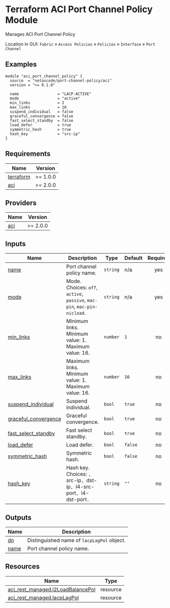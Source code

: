<!-- BEGIN_TF_DOCS -->
# Terraform ACI Port Channel Policy Module

Manages ACI Port Channel Policy

Location in GUI:
`Fabric` » `Access Policies` » `Policies` » `Interface` » `Port Channel`

## Examples

```hcl
module "aci_port_channel_policy" {
  source  = "netascode/port-channel-policy/aci"
  version = ">= 0.1.0"

  name                 = "LACP-ACTIVE"
  mode                 = "active"
  min_links            = 2
  max_links            = 10
  suspend_individual   = false
  graceful_convergence = false
  fast_select_standby  = false
  load_defer           = true
  symmetric_hash       = true
  hash_key             = "src-ip"
}
```

## Requirements

| Name | Version |
|------|---------|
| <a name="requirement_terraform"></a> [terraform](#requirement\_terraform) | >= 1.0.0 |
| <a name="requirement_aci"></a> [aci](#requirement\_aci) | >= 2.0.0 |

## Providers

| Name | Version |
|------|---------|
| <a name="provider_aci"></a> [aci](#provider\_aci) | >= 2.0.0 |

## Inputs

| Name | Description | Type | Default | Required |
|------|-------------|------|---------|:--------:|
| <a name="input_name"></a> [name](#input\_name) | Port channel policy name. | `string` | n/a | yes |
| <a name="input_mode"></a> [mode](#input\_mode) | Mode. Choices: `off`, `active`, `passive`, `mac-pin`, `mac-pin-nicload`. | `string` | n/a | yes |
| <a name="input_min_links"></a> [min\_links](#input\_min\_links) | Minimum links. Minimum value: 1. Maximum value: 16. | `number` | `1` | no |
| <a name="input_max_links"></a> [max\_links](#input\_max\_links) | Maximum links. Minimum value: 1. Maximum value: 16. | `number` | `16` | no |
| <a name="input_suspend_individual"></a> [suspend\_individual](#input\_suspend\_individual) | Suspend individual. | `bool` | `true` | no |
| <a name="input_graceful_convergence"></a> [graceful\_convergence](#input\_graceful\_convergence) | Graceful convergence. | `bool` | `true` | no |
| <a name="input_fast_select_standby"></a> [fast\_select\_standby](#input\_fast\_select\_standby) | Fast select standby. | `bool` | `true` | no |
| <a name="input_load_defer"></a> [load\_defer](#input\_load\_defer) | Load defer. | `bool` | `false` | no |
| <a name="input_symmetric_hash"></a> [symmetric\_hash](#input\_symmetric\_hash) | Symmetric hash. | `bool` | `false` | no |
| <a name="input_hash_key"></a> [hash\_key](#input\_hash\_key) | Hash key. Choices: `, `src-ip`, `dst-ip`, `l4-src-port`, `l4-dst-port`.` | `string` | `""` | no |

## Outputs

| Name | Description |
|------|-------------|
| <a name="output_dn"></a> [dn](#output\_dn) | Distinguished name of `lacpLagPol` object. |
| <a name="output_name"></a> [name](#output\_name) | Port channel policy name. |

## Resources

| Name | Type |
|------|------|
| [aci_rest_managed.l2LoadBalancePol](https://registry.terraform.io/providers/CiscoDevNet/aci/latest/docs/resources/rest_managed) | resource |
| [aci_rest_managed.lacpLagPol](https://registry.terraform.io/providers/CiscoDevNet/aci/latest/docs/resources/rest_managed) | resource |
<!-- END_TF_DOCS -->